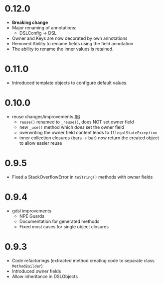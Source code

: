 0.12.0
=======
- **Breaking change**
- Major renaming of annotations:
  - DSLConfig -> DSL
- Owner and Keys are now decorated by own annotations
- Removed Ability to rename fields using the field annotation
- The ability to rename the inner values is retained.

0.11.0
======
- Introduced template objects to configure default values.

0.10.0
======
- reuse changes/improvements [#6](https://github.com/blackbuild/config-dsl/pull/6)
  - `reuse()` renamed to `_reuse()`, does NOT set owner field
  - new `_use()` method which *does* set the owner field
  - overwriting the owner field content leads to `IllegalStateException`
  - inner collection closures (bars -> bar) now return the created object to allow easier reuse
  
0.9.5
=====
- Fixed a StackOverflowError in `toString()` methods with owner fields 

0.9.4
=====
- gdsl improvements
  - NPE Guards
  - Documentation for generated methods
  - Fixed most cases for single object closures

0.9.3
=====
- Code refactorings (extracted method creating code to separate class `MethodBuilder`)
- Introduced owner fields
- Allow inheritance in DSLObjects
